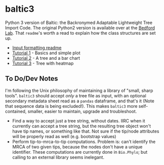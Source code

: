 # baltic3
Python 3 version of Baltic: the Backronymed Adaptable Lightweight Tree Import Code. The original Python2 version is available over at the [Bedford Lab](https://github.com/blab/baltic). That `readme`'s worth a read to explain how the class structures are set up.

* [Input formatting readme](https://github.com/Don86/baltic3/blob/master/examples/input_formatting.md)
* [Tutorial 1](https://github.com/Don86/baltic3/blob/master/examples/Tutorial%201%20-%20Basics.ipynb) - Basics and simple plot
* [Tutorial 2](https://github.com/Don86/baltic3/blob/master/examples/Tutorial%202%20-%20A%20Tree%20and%20Horizontal%20Bar%20Chart.ipynb) - A tree and a bar chart
* [Tutorial 3](https://github.com/Don86/baltic3/blob/master/examples/Tutorial%203%20-%20Tree%20with%20Heatmap.ipynb) - Tree with heatmap

## To Do/Dev Notes

I'm following the Unix philosophy of maintaining a library of "small, sharp tools". `baltic3` should accept *only* a tree file as input, with an optional secondary metadata sheet read as a `pandas` dataframe, and that's it (Note that sequence data is being excluded!). This makes `baltic3` more self-contained, smaller, easier to maintain, upgrade and troubleshoot.

 - Find a way to accept just a tree string, without dates. IIRC when it currently can accept a tree string, but the resulting tree object won't have tip names, or something like that. Not sure if the tip/node attributes will be properly read as well (e.g. bootstrap values)
 - Perform tip-to-mrca-to-tip computations. Problem is: can't identify the MRCA of two given tips, because the nodes don't have a unique identifier. These computations are currently done in `Bio.Phylo`; but calling to an external library seems inelegant.
